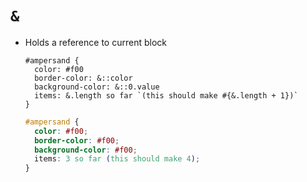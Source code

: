 # `&`

- Holds a reference to current block

  ~~~ lay
  #ampersand {
    color: #f00
    border-color: &::color
    background-color: &::0.value
    items: &.length so far `(this should make #{&.length + 1})`
  }
  ~~~

  ~~~ css
  #ampersand {
    color: #f00;
    border-color: #f00;
    background-color: #f00;
    items: 3 so far (this should make 4);
  }
  ~~~
